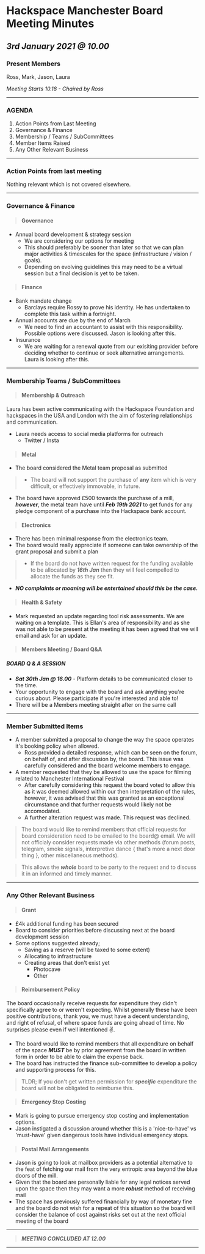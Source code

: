 # Hackspace Manchester Board Meeting Minutes
## *3rd January 2021 @ 10.00*

### Present Members
Ross, Mark, Jason, Laura 

*Meeting Starts 10.18  - Chaired by Ross* 

---
### AGENDA
1. Action Points from Last Meeting
2. Governance & Finance
3. Membership / Teams / SubCommittees
4. Member Items Raised
5. Any Other Relevant Business
---

### Action Points from last meeting

Nothing relevant which is not covered elsewhere.

---

### Governance & Finance

> #### Governance
 - Annual board development & strategy session
   - We are considering our options for meeting
   - This should preferably be sooner than later so that we can plan major activities & timescales for the space (infrastructure / vision / goals).
   - Depending on evolving guidelines this may need to be a virtual session but a final decision is yet to be taken.

> #### Finance
 - Bank mandate change
   - Barclays require Rossy to prove his identity. He has undertaken to complete this task within a fortnight.
 - Annual accounts are due by the end of March
   - We need to find an accountant to assist with this responsibility. Possible options were discussed. Jason is looking after this. 
 - Insurance
   - We are waiting for a renewal quote from our exisiting provider before deciding whether to continue or seek alternative arrangements. Laura is looking after this.

---   
  
### Membership Teams / SubCommittees

> #### Membership & Outreach

Laura has been active communicating with the Hackspace Foundation and hackspaces in the USA and London with the aim of fostering relationships and communication.
 - Laura needs access to social media platforms for outreach
   - Twitter / Insta

> #### Metal

 - The board considered the Metal team proposal as submitted
  > - The board will not support the purchase of **any** item which is very difficult, or effectively immovable, in future.
  - The board have approved £500 towards the purchase of a mill, ***however***, the metal team have until ***Feb 19th 2021*** to get funds for any pledge component of a purchase into the Hackspace bank account.
  
> #### Electronics
 - There has been minimal response from the electronics team.
 - The board would really appreciate if someone can take ownership of the grant proposal and submit a plan 
> - If the board do not have written request for the funding available to be allocated by ***16th Jan*** then they will feel compelled to allocate the funds as they see fit.
   - ***NO complaints or moaning will be entertained should this be the case.***

> #### Health & Safety
 - Mark requested an update regarding tool risk assessments. We are waiting on a template. This is Ellan's area of responsibility and as she was not able to be present at the meeting it has been agreed that we will email and ask for an update.
 
> #### Members Meeting / Board Q&A

 ##### BOARD Q & A SESSION 
 - ***Sat 30th Jan @ 16.00*** - Platform details to be communicated closer to the time.
 - Your opportunity to engage with the board and ask anything you're curious about. Please participate if you're interested and able to!
 - There will be a Members meeting straight after on the same call

---

### Member Submitted Items
- A member submitted a proposal to change the way the space operates it's booking policy when allowed.
  - Ross provided a detailed response, which can be seen on the forum, on behalf of, and after discussion by, the board. This issue was carefully considered and the board welcome members to engage.
- A member requested that they be allowed to use the space for filming related to Manchester International Festival
  - After carefully considering this request the board voted to allow this as it was deemed allowed within our then interpretation of the rules, however, it was advised that this was granted as an exceptional circumstance and that further requests would likely not be accomodated.
  - A further alteration request was made. This request was declined.

>The board would like to remind members that official requests for board consideration need to be emailed to the board@ email.
>We will not officialy consider requests made via other methods (forum posts, telegram, smoke signals, interpretive dance { that's more a next door thing }, other miscellaneous methods).

>This allows the ***whole*** board to be party to the request and to discuss it in an informed and timely manner.
---

### Any Other Relevant Business    
> #### Grant
 - £4k additional funding has been secured
 - Board to consider priorities before discussing next at the board development session
 - Some options suggested already;
   - Saving as a reserve (will be taxed to some extent)
   - Allocating to infrastructure
   - Creating areas that don't exist yet
     - Photocave
     - Other
     
> #### Reimbursement Policy

The board occasionally receive requests for expenditure they didn't specifically agree to or weren't expecting. Whilst generally these have been positive contributions, thank you, we must have a decent understanding, and right of refusal, of where space funds are going ahead of time. No surprises please even if well intentioned ✌️. 

 - The board would like to remind members that all expenditure on behalf of the space ***MUST*** be by prior agreement from the board in written form in order to be able to claim the expense back.
 - The board has instructed the finance sub-committee to develop a policy and supporting process for this.

>TLDR; If you don't get written permission for ***specific*** expenditure the board will not be obligated to reimburse this.

> #### Emergency Stop Costing
- Mark is going to pursue emergency stop costing and implementation options.
- Jason instigated a discussion around whether this is a 'nice-to-have' vs 'must-have' given dangerous tools have individual emergency stops.

> #### Postal Mail Arrangements
 - Jason is going to look at mailbox providers as a potential alternative to the feat of fetching our mail from the very entropic area beyond the blue doors of the mill.
 - Given that the board are personally liable for any legal notices served upon the space then they may want a more ***robust*** method of receiving mail
 - The space has previously suffered financially by way of monetary fine and the board do not wish for a repeat of this situation so the board will consider the balance of cost against risks set out at the next official meeting of the board

---
> ***MEETING CONCLUDED AT 12.00***
---